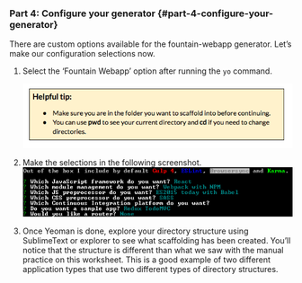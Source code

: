 ### Part 4: Configure your generator {#part-4-configure-your-generator}

There are custom options available for the fountain-webapp generator. Let’s make our configuration selections now.

1.  Select the ‘Fountain Webapp’ option after running the `yo` command.

    ![](../images/12.png)

1.  Make the selections in the following screenshot.![](/images/image09.png)

1.  Once Yeoman is done, explore your directory structure using SublimeText or explorer to see what scaffolding has been created. You’ll notice that the structure is different than what we saw with the manual practice on this worksheet. This is a good example of two different application types that use two different types of directory structures.